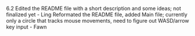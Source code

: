 6.2
Edited the README file with a short description and some ideas; not finalized yet - Ling
Reformated the README file, added Main file; currently only a circle that tracks mouse movements, need to figure out WASD/arrow key input - Fawn
